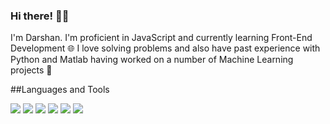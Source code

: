 ### Hi there! 👋🏽

I'm Darshan. I'm proficient in JavaScript and currently learning Front-End Development 🌐 I love solving problems and also have past experience with Python and Matlab having worked on a number of Machine Learning projects 🤖

<!--
**darshandesai1095/darshandesai1095** is a ✨ _special_ ✨ repository because its `README.md` (this file) appears on your GitHub profile.

Here are some ideas to get you started:

- 🔭 I’m currently working on ...
- 🌱 I’m currently learning React JS, Redux
- 👯 I’m looking to collaborate on ...
- 🤔 I’m looking for help with ...
- 💬 Ask me about ...
- 📫 How to reach me: darshandesai1095@gmail.com
- 😄 Pronouns: ...
- ⚡ Fun fact: ...
-->


##Languages and Tools

<img src="https://www.vectorlogo.zone/logos/javascript/javascript-vertical.svg" />
<img src="https://www.vectorlogo.zone/logos/reactjs/reactjs-icon.svg" />
<img src="https://www.vectorlogo.zone/logos/python/python-vertical.svg"/>
<img src="https://www.vectorlogo.zone/logos/tensorflow/tensorflow-icon.svg"/>
<img src="https://www.vectorlogo.zone/logos/numpy/numpy-icon.svg"/>
<img src="https://www.vectorlogo.zone/logos/github/github-tile.svg"/>
<img src=""/>
<img src=""/>
